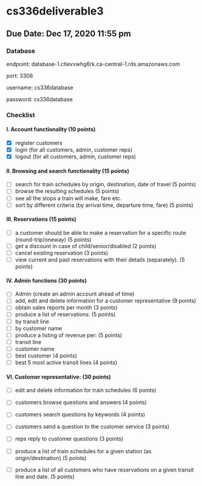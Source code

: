 # cs336deliverable3

## Due Date: Dec 17, 2020 11:55 pm

### Database
endpoint: database-1.ctievvwhg6rk.ca-central-1.rds.amazonaws.com

port: 3306

username: cs336database

password: cs336database

### Checklist
#### I. Account functionality (10 points)
- [X] register customers
- [X] login (for all customers, admin, customer reps)
- [X] logout (for all customers, admin, customer reps)

#### II. Browsing and search functionality (15 points)
- [ ] search for train schedules by origin, destination, date of travel (5 points)
- [ ] browse the resulting schedules (5 points)
- [ ] see all the stops a train will make, fare etc.
- [ ] sort by different criteria (by arrival time, departure time, fare) (5 points)

#### III. Reservations (15 points)
- [ ] a customer should be able to make a reservation for a specific route (round-trip/oneway) (5 points)
- [ ] get a discount in case of child/senior/disabled (2 points)
- [ ] cancel existing reservation (3 points)
- [ ] view current and past reservations with their details (separately). (5 points)

#### IV. Admin functions (30 points)
- [ ] Admin (create an admin account ahead of time)
- [ ] add, edit and delete information for a customer representative (9 points)
- [ ] obtain sales reports per month (3 points)
- [ ] produce a list of reservations: (5 points)
- [ ] by transit line
- [ ] by customer name
- [ ] produce a listing of revenue per: (5 points)
- [ ] transit line
- [ ] customer name
- [ ] best customer (4 points)
- [ ] best 5 most active transit lines (4 points)

#### VI. Customer representative: (30 points)
- [ ] edit and delete information for train schedules (6 points)
- [ ] customers browse questions and answers (4 points)
- [ ] customers search questions by keywords (4 points)
- [ ] customers send a question to the customer service (3 points)
- [ ] reps reply to customer questions (3 points)
- [ ] produce a list of train schedules for a given station (as origin/destination) (5 points)
- [ ] produce a list of all customers who have reservations on a given transit line and date. (5 points)

